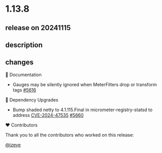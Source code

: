 # 1.13.8

## release on 20241115

## description

## changes

📔 Documentation

* Gauges may be silently ignored when MeterFilters drop or transform tags <a href="https://github.com/micrometer-metrics/micrometer/issues/5616" data-hovercard-type="issue" data-hovercard-url="/micrometer-metrics/micrometer/issues/5616/hovercard">#5616</a>

🔨 Dependency Upgrades

* Bump shaded netty to 4.1.115.Final in micrometer-registry-statsd to address <a title="CVE-2024-47535" data-hovercard-type="advisory" data-hovercard-url="/advisories/GHSA-xq3w-v528-46rv/hovercard" href="https://github.com/advisories/GHSA-xq3w-v528-46rv">CVE-2024-47535</a> <a class="issue-link js-issue-link" data-error-text="Failed to load title" data-id="2655108459" data-permission-text="Title is private" data-url="https://github.com/micrometer-metrics/micrometer/issues/5660" data-hovercard-type="pull_request" data-hovercard-url="/micrometer-metrics/micrometer/pull/5660/hovercard" href="https://github.com/micrometer-metrics/micrometer/pull/5660">#5660</a>

❤️ Contributors

Thank you to all the contributors who worked on this release:

<a class="user-mention notranslate" data-hovercard-type="user" data-hovercard-url="/users/izeye/hovercard" data-octo-click="hovercard-link-click" data-octo-dimensions="link_type:self" href="https://github.com/izeye">@izeye</a>


